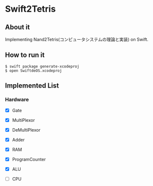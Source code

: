 # Swift2Tetris

## About it
Implementing Nand2Tetris(コンピュータシステムの理論と実装) on Swift.

## How to run it

```shell
$ swift package generate-xcodeproj  
$ open SwiftdeOS.xcodeproj
```

## Implemented List

### Hardware
- [x] Gate
- [x] MultiPlexor
- [x] DeMultiPlexor
- [x] Adder
- [x] RAM
- [x] ProgramCounter
- [x] ALU
- [ ] CPU

